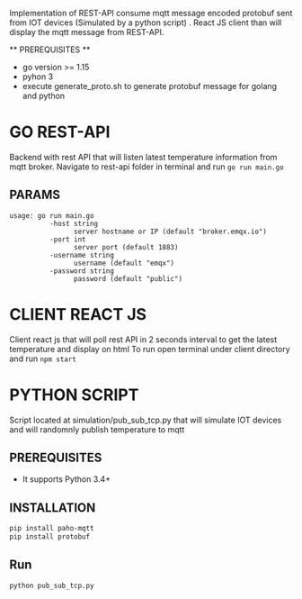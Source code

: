 Implementation of REST-API consume mqtt message encoded protobuf sent from IOT devices (Simulated by a python script) . 
React JS client than will display the mqtt message from REST-API.

** PREREQUISITES **
- go version >= 1.15 
- pyhon 3
- execute generate_proto.sh to generate protobuf message for golang and python


# GO REST-API
Backend with rest API that will listen latest temperature information from mqtt broker.
Navigate to rest-api folder in terminal and run `go run main.go `


## PARAMS
```shell script
usage: go run main.go
          -host string
                server hostname or IP (default "broker.emqx.io")
          -port int
                server port (default 1883)
          -username string
                username (default "emqx")
          -password string
                password (default "public")
```

# CLIENT REACT JS
Client react js that will poll rest API in 2 seconds interval to get the latest temperature and display on html
To run open terminal under client directory and run `npm start`

# PYTHON SCRIPT
Script located at simulation/pub_sub_tcp.py that will simulate IOT devices and will randomnly publish temperature to mqtt

## PREREQUISITES
* It supports Python 3.4+

## INSTALLATION
```bash
pip install paho-mqtt
pip install protobuf
```

## Run
```bash
python pub_sub_tcp.py
``` 
